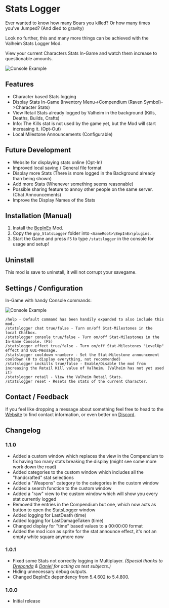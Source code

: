 # Stats Logger
Ever wanted to know how many Boars you killed? Or how many times you've Jumped? (And died to gravity)

Look no further, this and many more things can be achieved with the Valheim Stats Logger Mod.

View your current Characters Stats In-Game and watch them increase to questionable amounts.

![Console Example](https://images.givenameplz.de/valheim/gnp_StatsLogger/display.png)

## Features
* Character based Stats logging
* Display Stats In-Game (Inventory Menu->Compendium (Raven Symbol)->Character Stats)
* View Retail Stats already logged by Valheim in the background (Kills, Deaths, Builds, Crafts)
 * Info: The Kills stat is not used by the game yet, but the Mod will start increasing it. (Opt-Out)
* Local Milestone Announcements (Configurable)

## Future Development
* Website for displaying stats online (Opt-In)
* Improved local saving / General file format
* Display more Stats (There is more logged in the Background already than being shown)
* Add more Stats (Whenever something seems reasonable)
* Possible sharing feature to annoy other people on the same server. (Chat Announcements)
* Improve the Display Names of the Stats

## Installation (Manual)
1. Install the [BepInEx](https://valheim.thunderstore.io/package/denikson/BepInExPack_Valheim/) Mod.
2. Copy the `gnp_StatsLogger` folder into `<GameRoot>\BepInEx\plugins`.
3. Start the Game and press `F5` to type `/statslogger` in the console for usage and setup!

## Uninstall
This mod is save to uninstall, it will not corrupt your savegame.

## Settings / Configuration
In-Game with handy Console commands:

![Console Example](https://images.givenameplz.de/valheim/gnp_StatsLogger/console.png)
```
/help - Default command has been handily expanded to also include this mod.
/statslogger chat true/false - Turn on/off Stat-Milestones in the local Chatbox.
/statslogger console true/false - Turn on/off Stat-Milestones in the In-Game Console. (F5)
/statslogger effect true/false - Turn on/off Stat-Milestones "LevelUp" effect and GUI-Message.
/statslogger cooldown <number> - Set the Stat-Milestone announcement cooldown (0 to display everything, not recommended)
/statslogger inckills true/false - Enable/Disable the mod from increasing the Retail Kill value of Valheim. (Valheim has not yet used it)
/statslogger retail - View the Valheim Retail Stats.
/statslogger reset - Resets the stats of the current Character.
```

## Contact / Feedback
If you feel like dropping a message about something feel free to head to the [Website](https://givenameplz.de) to find contact information, or even better on [Discord](https://discord.com/invite/W8j6gvR).

## Changelog
### 1.1.0
* Added a custom window which replaces the view in the Compendium to fix having too many stats breaking the display (might see some more work down the road)
* Added categories to the custom window which includes all the "handcrafted" stat selections
* Added a "Weapons" category to the categories in the custom window
* Added a search function to the custom window
* Added a "raw" view to the custom window which will show you every stat currently logged
* Removed the entries in the Compendium but one, which now acts as button to open the StatsLogger window
* Added logging for LastDeath (time)
* Added logging for LastDamageTaken (time)
* Changed display for "time" based values to a 00:00:00 format
* Added the mod icon as sprite for the stat announce effect, it's not an empty white square anymore now

### 1.0.1
* Fixed some Stats not correctly logging in Multiplayer. *(Special thanks to [Drebonda](https://www.twitch.tv/drebonda) & [Daniel](https://www.twitch.tv/dannyboy1060) for acting as test subjects.)*
* Hiding unnecessary debug outputs.
* Changed BepInEx dependency from 5.4.602 to 5.4.800.

### 1.0.0
* Initial release
